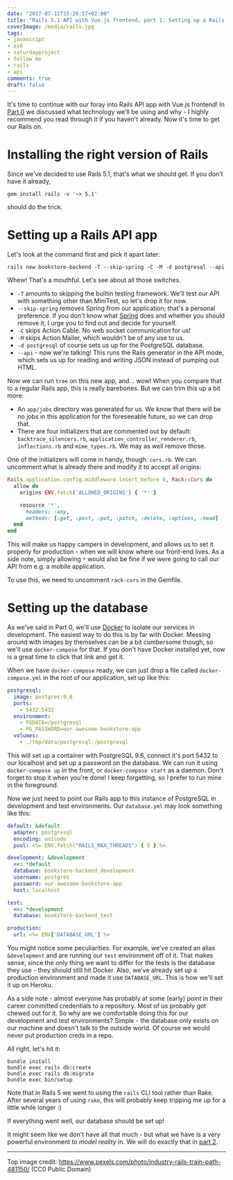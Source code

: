 ```yaml
---
date: "2017-07-11T15:26:57+02:00"
title: "Rails 5.1 API with Vue.js frontend, part 1: Setting up a Rails API app"
coverImage: /media/rails.jpg
tags:
- javascript
- es6
- saturdayproject
- follow me
- rails
- api
comments: true
draft: false
---
```


It's time to continue with our foray into Rails API app with Vue.js frontend! In [Part 0](/2017/07/rails-5.1-api-with-vue.js-frontend-part-0-stack-choices/) we discussed what technology we'll be using and why - I highly recommend you read through it if you haven't already. Now it's time to get our Rails on.

<!--more-->

# Installing the right version of Rails

Since we've decided to use Rails 5.1, that's what we should get. If you don't have it already,

```
gem install rails -v '~> 5.1'
```

should do the trick.

# Setting up a Rails API app

Let's look at the command first and pick it apart later:

```
rails new bookstore-backend -T --skip-spring -C -M -d postgresql --api
```

Whew! That's a mouthful. Let's see about all those switches.

* `-T` amounts to skipping the builtin testing framework. We'll test our API with something other than MiniTest, so let's drop it for now.
* `--skip-spring` removes Spring from our application; that's a personal preference. If you don't know what [Spring](https://github.com/rails/spring) does and whether you should remove it, I urge you to find out and decide for yourself.
* `-C` skips Action Cable. No web socket communication for us!
* `-M` skips Action Mailer, which wouldn't be of any use to us.
* `-d postgresql` of course sets us up for the PostgreSQL database.
* `--api` - now we're talking! This runs the Rails generator in the API mode, which sets us up for reading and writing JSON instead of pumping out HTML.

Now we can run `tree` on this new app, and... wow! When you compare that to a regular Rails app, this is really barebones. But we can trim this up a bit more:

* An `app/jobs` directory was generated for us. We know that there will be no jobs in this application for the foreseeable future, so we can drop that.
* There are four initializers that are commented out by default: `backtrace_silencers.rb`, `application_controller_renderer.rb`, `inflections.rb` and `mime_types.rb`. We may as well remove those.

One of the initializers will come in handy, though: `cors.rb`. We can uncomment what is already there and modify it to accept all origins:

``` ruby
Rails.application.config.middleware.insert_before 0, Rack::Cors do
  allow do
    origins ENV.fetch('ALLOWED_ORIGINS') { '*' }

    resource '*',
      headers: :any,
      methods: [:get, :post, :put, :patch, :delete, :options, :head]
  end
end
```

This will make us happy campers in development, and allows us to set it properly for production - when we will know where our front-end lives. As a side note, simply allowing `*` would also be fine if we were going to call our API from e.g. a mobile application.

To use this, we need to uncomment `rack-cors` in the Gemfile.

# Setting up the database

As we've said in Part 0, we'll use [Docker](https://docs.docker.com/compose/install/) to isolate our services in development. The easiest way to do this is by far with Docker. Messing around with images by themselves can be a bit cumbersome though, so we'll use `docker-compose` for that. If you don't have Docker installed yet, now is a great time to click that link and get it.

When we have `docker-compose` ready, we can just drop a file called `docker-compose.yml` in the root of our application, set up like this:

``` yaml
postgresql:
  image: postgres:9.6
  ports:
    - 5432:5432
  environment:
    - PGDATA=/postgresql
    - PG_PASSWORD=our-awesome-bookstore-app
  volumes:
    - ./tmp/data/postgresql:/postgresql
```

This will set up a container with PostgreSQL 9.6, connect it's port 5432 to our localhost and set up a password on the database. We can run it using `docker-compose up` in the front, or `docker-compose start` as a daemon. Don't forget to stop it when you're done! I keep forgetting, so I prefer to run mine in the foreground.

Now we just need to point our Rails app to this instance of PostgreSQL in development and test environments. Our `database.yml` may look something like this:

``` yaml
default: &default
  adapter: postgresql
  encoding: unicode
  pool: <%= ENV.fetch("RAILS_MAX_THREADS") { 5 } %>

development: &development
  <<: *default
  database: bookstore-backend_development
  username: postgres
  password: our-awesome-bookstore-app
  host: localhost

test:
  <<: *development
  database: bookstore-backend_test

production:
  url: <%= ENV['DATABASE_URL'] %>
```

You might notice some peculiarities. For example, we've created an alias `&development` and are running our `test` environment off of it. That makes sense, since the only thing we want to differ for the tests is the database they use - they should still hit Docker. Also, we've already set up a production environment and made it use `DATABASE_URL`. This is how we'll set it up on Heroku.

As a side note - almost everyone has probably at some (early) point in their career committed credentials to a repository. Most of us probably got chewed out for it. So why are we comfortable doing this for our development and test environments? Simple - the database only exists on our machine and doesn't talk to the outside world. Of course we would never put production creds in a repo.

All right, let's hit it:

```
bundle install
bundle exec rails db:create
bundle exec rails db:migrate
bundle exec bin/setup
```

Note that in Rails 5 we went to using the `rails` CLI tool rather than Rake. After several years of using `rake`, this will probably keep tripping me up for a little while longer :)

If everything went well, our database should be set up!

It might seem like we don't have all that much - but what we have is a very powerful environment to _model reality_ in. We will do exactly that in [part 2](/2017/07/rails-5.1-api-with-vue.js-frontend-part-2-modeling-reality/).

---

Top image credit: https://www.pexels.com/photo/industry-rails-train-path-481150/ (CC0 Public Domain)
